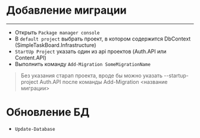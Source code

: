 # Добавление миграции
---------------------
- Открыть `Package manager console`
- В `default project` выбрать проект, в котором содержится DbContext (SimpleTaskBoard.Infrastructure)
- `StartUp Project` указать один из api проектов (Auth.API или Content.API)
- Выполнить команду `Add-Migration SomeMigrationName`

> Без указания старап проекта, вроде бы можно указать --startup-project Auth.API после команды Add-Migration <название миграции>

# Обновление БД
- `Update-Database`